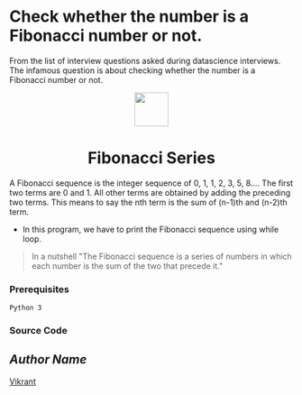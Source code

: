 # Check whether the number is a Fibonacci number or not.

From the list of interview questions asked during datascience interviews. The infamous question is about checking whether the number is a Fibonacci number or not.



<div align="center">
  <img height="60" src="https://user-images.githubusercontent.com/85709371/156916372-d8c1bbdd-5fe9-40d1-a250-5a1d4d454832.png">
</div>

<h1 align="center">Fibonacci Series</h1>

A Fibonacci sequence is the integer sequence of 0, 1, 1, 2, 3, 5, 8....
The first two terms are 0 and 1. All other terms are obtained by adding the preceding two terms. This means to say the nth term is the sum of (n-1)th and (n-2)th term.
* In this program, we have to print the Fibonacci sequence using while loop.

> In a nutshell
"The Fibonacci sequence is a series of numbers in which each number is the sum of the two that precede it."


### Prerequisites
`Python 3`

### Source Code

## *Author Name*
[Vikrant](https://github.com/vikrant-v28)
